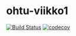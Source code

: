 # ohtu-viikko1

[![Build Status](https://travis-ci.org/pumm1/ohtu-viikko1.svg?branch=master)](https://travis-ci.org/pumm1/ohtu-viikko1)
[![codecov](https://codecov.io/gh/pumm1/ohtu-viikko1/branch/master/graph/badge.svg)](https://codecov.io/gh/pumm1/ohtu-viikko1)

